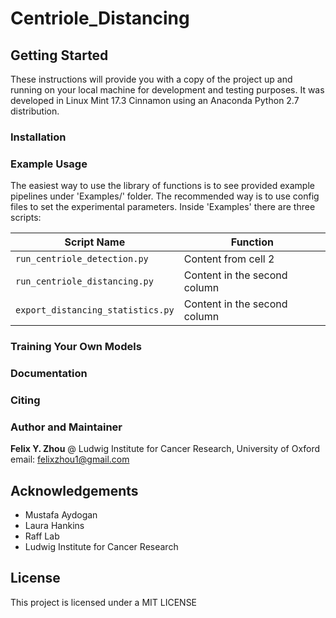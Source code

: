 # Centriole_Distancing


## Getting Started

These instructions will provide you with a copy of the project up and running on your local machine for development and testing purposes. It was developed in Linux Mint 17.3 Cinnamon using an Anaconda Python 2.7 distribution.

### Installation


### Example Usage
The easiest way to use the library of functions is to see provided example pipelines under 'Examples/' folder. The recommended way is to use config files to set the experimental parameters. Inside 'Examples' there are three scripts:

Script Name | Function
------------| -------------
`run_centriole_detection.py` | Content from cell 2
`run_centriole_distancing.py` | Content in the second column
`export_distancing_statistics.py` | Content in the second column


### Training Your Own Models


### Documentation


### Citing


### Author and Maintainer
**Felix Y. Zhou** @ Ludwig Institute for Cancer Research, University of Oxford 
email: felixzhou1@gmail.com

## Acknowledgements
- Mustafa Aydogan
- Laura Hankins
- Raff Lab
- Ludwig Institute for Cancer Research

## License
This project is licensed under a MIT LICENSE